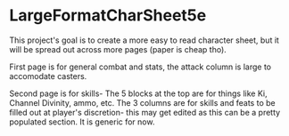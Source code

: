 # LargeFormatCharSheet5e

This project's goal is to create a more easy to read character sheet, but it will be spread out across more pages (paper is cheap tho).

First page is for general combat and stats, the attack column is large to accomodate casters.

Second page is for skills- The 5 blocks at the top are for things like Ki, Channel Divinity, ammo, etc. The 3 columns are for skills and feats to be filled out at player's discretion- this may get edited as this can be a pretty populated section. It is generic for now.
